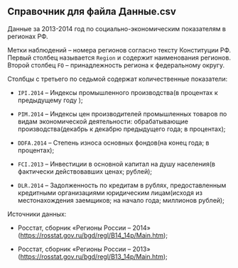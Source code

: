 ﻿## Справочник для файла **Данные.csv**
Данные за 2013-2014 год по социально-экономическим показателям в регионах РФ.

Метки наблюдений – номера регионов согласно тексту Конституции РФ. Первый столбец называется `Region` и содержит наименования регионов. Второй столбец `FO` – принадлежность региона к федеральному округу.

Столбцы с третьего по седьмой содержат количественные показатели:

* `IPI.2014` – Индексы промышленного производства(в процентах к предыдущему году );

* `PIM.2014` – Индексы цен производителей промышленных товаров по видам экономической деятельности: обрабатывающие производства(декабрь к декабрю предыдущего года; в процентах);

* `DDFA.2014` – Степень износа основных фондов(на конец года; в процентах);

* `FCI.2013` – Инвестиции в основной капитал на душу населения(в фактически действовавших ценах; рублей);

* `DLR.2014` – Задолженность по кредитам в рублях, предоставленным кредитными организациями юридическим лицам(исходя из местонахождения заемщиков; на начало года; миллионов рублей);



Источники данных:

* Росстат, сборник «Регионы России – 2014» (https://rosstat.gov.ru/bgd/regl/B14_14p/Main.htm);

* Росстат, сборник «Регионы России – 2013» (https://rosstat.gov.ru/bgd/regl/B13_14p/Main.htm);